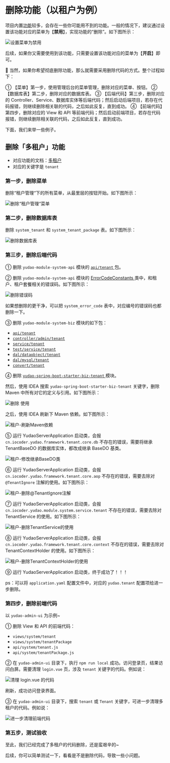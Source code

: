 # 删除功能（以租户为例）

项目内置[功能](https://doc.iocoder.cn/feature)较多，会存在一些你可能用不到的功能。一般的情况下，建议通过设置该功能对应的菜单为【**禁用**】，实现功能的“删除”。如下图所示：

![设置菜单为禁用](https://doc.iocoder.cn/img/%E5%88%A0%E9%99%A4%E5%8A%9F%E8%83%BD/%E8%AE%BE%E7%BD%AE%E8%8F%9C%E5%8D%95%E7%A6%81%E7%94%A8.png)

后续，如果你又需要使用到该功能，只需要设置该功能对应的菜单为【**开启**】即可。

🙂 当然，如果你希望彻底删除功能，那么就需要采用删除代码的方式。整个过程如下：

① 【菜单】第一步，使用管理后台的菜单管理，删除对应的菜单、按钮。
② 【数据库表】第二步，删除对应的数据库表。
③ 【后端代码】第三步，删除对应的 Controller、Service、数据库实体等后端代码；然后启动后端项目，若存在代码报错，则继续删除相关联的代码，之后如此反复，直到成功。
④ 【前端代码】第四步，删除对应的 View 和 API 等前端代码；然后启动前端项目，若存在代码报错，则继续删除相关联的代码，之后如此反复，直到成功。

下面，我们来举一些例子。

## 删除「多租户」功能

- 对应功能的文档：[多租户](https://doc.iocoder.cn/saas-tenant/)
- 对应的关键字是 `tenant`

### 第一步，删除菜单

删除“租户管理“下的所有菜单，从最里层的按钮开始。如下图所示：

![删除“租户管理“菜单](https://doc.iocoder.cn/img/%E5%88%A0%E9%99%A4%E5%8A%9F%E8%83%BD/%E7%A7%9F%E6%88%B7-%E5%88%A0%E9%99%A4%E8%8F%9C%E5%8D%95.png)

### 第二步，删除数据库表

删除 `system_tenant` 和 `system_tenant_package` 表。如下图所示：

![删除数据库表](https://doc.iocoder.cn/img/%E5%88%A0%E9%99%A4%E5%8A%9F%E8%83%BD/%E7%A7%9F%E6%88%B7-%E5%88%A0%E9%99%A4%E6%95%B0%E6%8D%AE%E5%BA%93%E8%A1%A8.png)

### 第三步，删除后端代码

① 删除 `yudao-module-system-api` 模块的 [`api/tenant` ](https://gitee.com/zhijiantianya/ruoyi-vue-pro/tree/master/yudao-module-system/yudao-module-system-api/src/main/java/cn/iocoder/yudao/module/system/api/tenant)包。

② 删除 `yudao-module-system-api` 模块的 [ErrorCodeConstants ](https://gitee.com/zhijiantianya/ruoyi-vue-pro/blob/master/yudao-module-system/yudao-module-system-api/src/main/java/cn/iocoder/yudao/module/system/enums/ErrorCodeConstants.java)类中，和租户、租户套餐相关的错误码。如下图所示：

![删除错误码](https://doc.iocoder.cn/img/%E5%88%A0%E9%99%A4%E5%8A%9F%E8%83%BD/%E7%A7%9F%E6%88%B7-%E5%88%A0%E9%99%A4%E9%94%99%E8%AF%AF%E7%A0%81.png)

如果想删除的更干净，可以把 `system_error_code` 表中，对应编号的错误码也都删除一下。

③ 删除 `yudao-module-system-biz` 模块的如下包：

- [`api/tenant`](https://gitee.com/zhijiantianya/ruoyi-vue-pro/tree/master/yudao-module-system/yudao-module-system-biz/src/main/java/cn/iocoder/yudao/module/system/api/tenant)
- [`controller/admin/tenant`](https://gitee.com/zhijiantianya/ruoyi-vue-pro/tree/master/yudao-module-system/yudao-module-system-biz/src/main/java/cn/iocoder/yudao/module/system/controller/admin/tenant)
- [`service/tenant`](https://gitee.com/zhijiantianya/ruoyi-vue-pro/tree/master/yudao-module-system/yudao-module-system-biz/src/main/java/cn/iocoder/yudao/module/system/service/tenant)
- [`test/service/tenant`](https://gitee.com/zhijiantianya/ruoyi-vue-pro/tree/master/yudao-module-system/yudao-module-system-biz/src/test/java/cn/iocoder/yudao/module/system/service/tenant)
- [`dal/dataobject/tenant`](https://gitee.com/zhijiantianya/ruoyi-vue-pro/tree/master/yudao-module-system/yudao-module-system-biz/src/main/java/cn/iocoder/yudao/module/system/dal/dataobject/tenant)
- [`dal/mysql/tenant`](https://gitee.com/zhijiantianya/ruoyi-vue-pro/tree/master/yudao-module-system/yudao-module-system-biz/src/main/java/cn/iocoder/yudao/module/system/dal/mysql/tenant)
- [`convert/tenant`](https://gitee.com/zhijiantianya/ruoyi-vue-pro/tree/master/yudao-module-system/yudao-module-system-biz/src/main/java/cn/iocoder/yudao/module/system/convert/tenant)

④ 删除 [`yudao-spring-boot-starter-biz-tenant` ](https://gitee.com/zhijiantianya/ruoyi-vue-pro/tree/master/yudao-framework/yudao-spring-boot-starter-biz-tenant)模块。

然后，使用 IDEA 搜索 `yudao-spring-boot-starter-biz-tenant` 关键字，删除 Maven 中所有对它的定义与引用。如下图所示：

![删除  使用](https://doc.iocoder.cn/img/%E5%88%A0%E9%99%A4%E5%8A%9F%E8%83%BD/%E7%A7%9F%E6%88%B7-%E5%88%A0%E9%99%A4Maven%E4%BE%9D%E8%B5%96.png)

之后，使用 IDEA 刷新下 Maven 依赖。如下图所示：

![租户-刷新Maven依赖](https://doc.iocoder.cn/img/%E5%88%A0%E9%99%A4%E5%8A%9F%E8%83%BD/%E7%A7%9F%E6%88%B7-%E5%88%B7%E6%96%B0Maven%E4%BE%9D%E8%B5%96.png)

⑤ 运行 YudaoServerApplication 启动类，会报 `cn.iocoder.yudao.framework.tenant.core.db` 不存在的错误，需要将继承 TenantBaseDO 的数据库实体，都改成继承 BaseDO 基类。

![租户-修改继承BaseDO类](https://doc.iocoder.cn/img/%E5%88%A0%E9%99%A4%E5%8A%9F%E8%83%BD/%E7%A7%9F%E6%88%B7-%E4%BF%AE%E6%94%B9%E7%BB%A7%E6%89%BFBaseDO%E7%B1%BB.png)

⑥ 运行 YudaoServerApplication 启动类，会报 `cn.iocoder.yudao.framework.tenant.core.aop` 不存在的错误，需要去除对 `@TenantIgnore` 注解的使用。如下图所示：

![租户-删除@TenantIgnore注解](https://doc.iocoder.cn/img/%E5%88%A0%E9%99%A4%E5%8A%9F%E8%83%BD/%E7%A7%9F%E6%88%B7-%E5%88%A0%E9%99%A4@TenantIgnore%E6%B3%A8%E8%A7%A3.png)

⑦ 运行 YudaoServerApplication 启动类，会报 `cn.iocoder.yudao.module.system.service.tenant` 不存在的错误，需要去除对 TenantService 的使用。如下图所示：

![租户-删除TenantService的使用](https://doc.iocoder.cn/img/%E5%88%A0%E9%99%A4%E5%8A%9F%E8%83%BD/%E7%A7%9F%E6%88%B7-%E5%88%A0%E9%99%A4TenantService%E7%9A%84%E4%BD%BF%E7%94%A8.png)

⑧ 运行 YudaoServerApplication 启动类，会报 `cn.iocoder.yudao.framework.tenant.core.context` 不存在的错误，需要去除对 TenantContextHolder 的使用。如下图所示：

![租户-删除TenantContextHolder的使用](https://doc.iocoder.cn/img/%E5%88%A0%E9%99%A4%E5%8A%9F%E8%83%BD/%E7%A7%9F%E6%88%B7-%E5%88%A0%E9%99%A4TenantContextHolder%E7%9A%84%E4%BD%BF%E7%94%A8.png)

⑨ 运行 YudaoServerApplication 启动类，终于成功了！！！

ps：可以将 `application.yaml` 配置文件中，对应的 `yudao.tenant` 配置项给进一步删除。

### 第四步，删除前端代码

以 `yudao-admin-ui` 为示例~

① 删除 View 和 API 的前端代码：

- `views/system/tenant`
- `views/system/tenantPackage`
- `api/system/tenant.js`
- `api/system/tenantPackage.js`

② 在 `yudao-admin-ui` 目录下，执行 `npm run local` 成功。访问登录页，结果访问白屏。需要清理 `login.vue` 页，涉及 `tenant` 关键字的代码。例如说：

![清理 login.vue 的代码](https://doc.iocoder.cn/img/%E5%88%A0%E9%99%A4%E5%8A%9F%E8%83%BD/%E7%A7%9F%E6%88%B7-%E6%B8%85%E7%90%86login%E9%A1%B5%E7%9A%84%E4%BB%A3%E7%A0%81.png)

刷新，成功访问登录界面。

③ 在 `yudao-admin-ui` 目录下，搜索 `tenant` 或 `Tenant` 关键字，可进一步清理多租户的代码。例如说：

![进一步清理前端代码](https://doc.iocoder.cn/img/%E5%88%A0%E9%99%A4%E5%8A%9F%E8%83%BD/%E7%A7%9F%E6%88%B7-%E8%BF%9B%E4%B8%80%E6%AD%A5%E6%B8%85%E7%90%86%E5%89%8D%E7%AB%AF%E4%BB%A3%E7%A0%81.png)

### 第五步，测试验收

至此，我们已经完成了多租户的代码删除，还是蛮艰辛的~

后续，你可以简单测试一下，看看是不是删除代码，导致一些小问题。